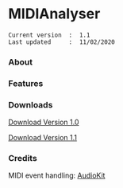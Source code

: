# MIDIAnalyser
``` 
Current version  :  1.1
Last updated     :  11/02/2020
```

### About


### Features


### Downloads

[Download Version 1.0](https://github.com/t-bre/MIDIAnalyser/raw/master/macOS%20Builds/MIDIAnalyser%202020-02-11/MIDIAnalyser.app.zip)

[Download Version 1.1](https://github.com/tbre/MIDIAnalyser/raw/master/macOS%20Builds/MIDIAnalyser%202020-02-11/MIDIAnalyser.app.zip)

### Credits
MIDI event handling: [AudioKit](https://github.com/AudioKit/AudioKit)
